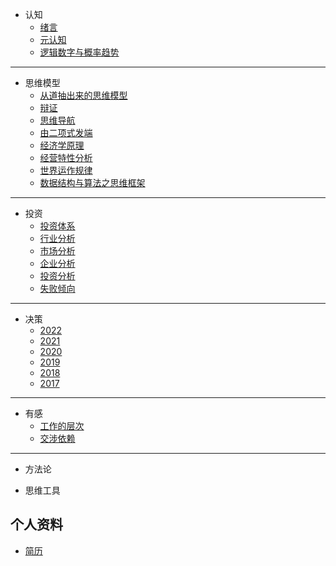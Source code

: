 
* 认知
  * [绪言](README.md)
  * [元认知](认知/元认知.md)
  * [逻辑数字与概率趋势](认知/逻辑数字与概率趋势.md)
---
* 思维模型
  * [从道抽出来的思维模型](思维模型/从道抽出来的思维模型.md)
  * [辩证](思维模型/辩证.md)
  * [思维导航](思维模型/思维导航.md)
  * [由二项式发端](思维模型/由二项式发端.md)
  * [经济学原理](思维模型/经济学原理.md)
  * [经营特性分析](思维模型/经营特性分析.md)
  * [世界运作规律](思维模型/世界运作规律.md)
  * [数据结构与算法之思维框架](技术/数据结构与算法之思维框架.md)
---
* 投资
  * [投资体系](投资/投资体系.md)
  * [行业分析](投资/行业分析.md)
  * [市场分析](投资/市场分析.md)
  * [企业分析](投资/企业分析.md)
  * [投资分析](投资/投资分析.md)
  * [失败倾向](投资/失败倾向.md)
---
* 决策
  * [2022](决策/2022.md)
  * [2021](决策/2021.md)
  * [2020](决策/2020.md)
  * [2019](决策/2019.md)
  * [2018](决策/2018.md)
  * [2017](决策/2017.md)
---
* 有感    
  * [工作的层次](规则/工作.md)
  * [交涉依赖](规则/交涉.md)
---

* 方法论

* 思维工具


## 个人资料
* [简历](profile/resume.md)